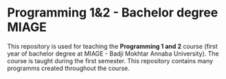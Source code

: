 # Programming 1&2 - Bachelor degree MIAGE
This repository is used for teaching the **Programming 1 and 2** course (first year of bachelor degree at MIAGE - Badji Mokhtar Annaba University). The course is taught during the first semester. This repository contains many programms created throughout the course.
